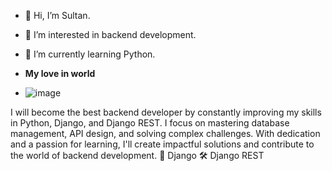 - 👋 Hi, I’m Sultan.
- 👀 I’m interested in backend development.
- 🌱 I’m currently learning Python.
  

- **My love in world**
- ![image](https://github.com/user-attachments/assets/0561be21-ee12-4f3b-a879-6ccd4e703521)



I will become the best backend developer by constantly improving my skills in Python, Django, and Django REST. I focus on mastering database management, API design, and solving complex challenges. With dedication and a passion for learning, I'll create impactful solutions and contribute to the world of backend development. 🐍 Django 🛠 Django REST
